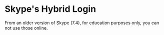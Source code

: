 <h1>Skype's Hybrid Login</h1>

From an older version of Skype (7.4),
for education purposes only,
you can not use those online.